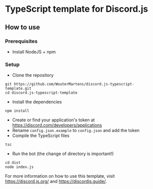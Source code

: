 # TypeScript template for Discord.js
## How to use
### Prerequisites
* Install NodeJS + npm
### Setup
* Clone the repository
```git
git https://github.com/WouterMartens/discord.js-typescript-template.git
cd discord.js-typescript-template
```
* Install the dependencies
```git
npm install
```
* Create or find your application's token at https://discord.com/developers/applications
* Rename `config.json.example` to `config.json` and add the token
* Compile the TypeScript files
```git
tsc
```
* Run the bot (the change of directory is important!)
```git
cd dist
node index.js
```

For more information on how to use this template, visit https://discord.js.org/ and https://discordjs.guide/. 